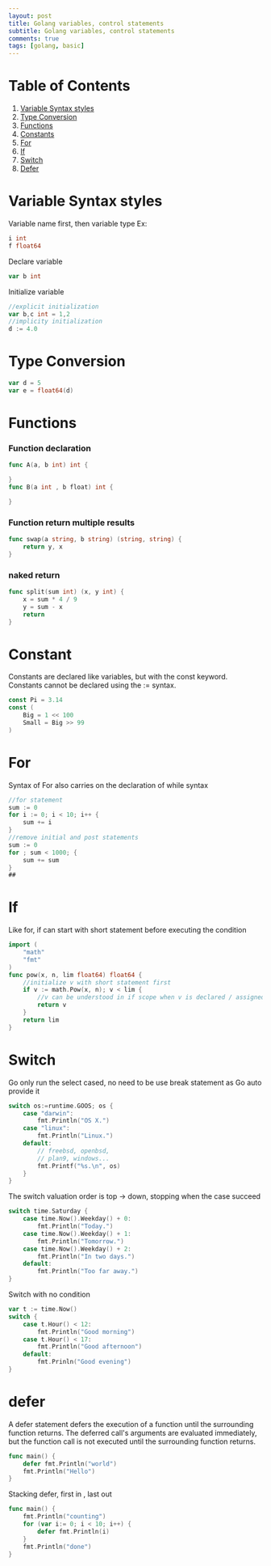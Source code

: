 ```yaml
---
layout: post
title: Golang variables, control statements
subtitle: Golang variables, control statements
comments: true
tags: [golang, basic]
---
```

# Table of Contents
1. [Variable Syntax styles](#variable-syntax-styles)
2. [Type Conversion](#type-conversion)
3. [Functions](#functions)
4. [Constants](#constant)
5. [For](#for)
6. [If](#if)
7. [Switch](#switch)
8. [Defer](#defer)

# Variable Syntax styles
Variable name first, then variable type
Ex: 

```go
i int
f float64
```
Declare variable
```go
var b int
```
Initialize variable
```go
//explicit initialization
var b,c int = 1,2
//implicity initialization
d := 4.0
```

# Type Conversion
```go
var d = 5
var e = float64(d)
```
# Functions
### Function declaration
```go
func A(a, b int) int {

}
func B(a int , b float) int {

}
```
### Function return multiple results
```go
func swap(a string, b string) (string, string) {
    return y, x
}
```
### naked return
```go
func split(sum int) (x, y int) {
    x = sum * 4 / 9
	y = sum - x
	return
}
```
# Constant
Constants are declared like variables, but with the const keyword.
Constants cannot be declared using the := syntax.
```go
const Pi = 3.14
const (
    Big = 1 << 100
    Small = Big >> 99
)
```

# For
Syntax of For also carries on the declaration of while syntax
```go
//for statement
sum := 0
for i := 0; i < 10; i++ {
	sum += i
}
//remove initial and post statements
sum := 0
for ; sum < 1000; {
    sum += sum
}
##
```
# If
Like for, if can start with short statement before executing the condition
```go
import (
    "math"
    "fmt"
)
func pow(x, n, lim float64) float64 {
    //initialize v with short statement first
	if v := math.Pow(x, n); v < lim {
        //v can be understood in if scope when v is declared / assigned before executing the conditon
		return v
	}
	return lim
}
``` 
# Switch
Go only run the select cased, no need to be use break statement as Go auto provide it
```go
switch os:=runtime.GOOS; os {
    case "darwin":
		fmt.Println("OS X.")
	case "linux":
		fmt.Println("Linux.")
	default:
		// freebsd, openbsd,
		// plan9, windows...
		fmt.Printf("%s.\n", os)
	}
}
```
The switch valuation order is top -> down, stopping when the case succeed
```go
switch time.Saturday {
	case time.Now().Weekday() + 0:
		fmt.Println("Today.")
	case time.Now().Weekday() + 1:
		fmt.Println("Tomorrow.")
	case time.Now().Weekday() + 2:
		fmt.Println("In two days.")
	default:
		fmt.Println("Too far away.")
}
```
Switch with no condition
```go
var t := time.Now()
switch {
    case t.Hour() < 12:
        fmt.Println("Good morning")
    case t.Hour() < 17:
        fmt.Println("Good afternoon")
    default:
        fmt.Prinln("Good evening")
}

```
# defer
A defer statement defers the execution of a function until the surrounding function returns.
The deferred call's arguments are evaluated immediately, but the function call is not executed until the surrounding function returns.

```go
func main() {
    defer fmt.Println("world")
    fmt.Println("Hello")
}
```
Stacking defer, first in , last out
```go
func main() {
    fmt.Println("counting")
    for (var i:= 0; i < 10; i++) {
        defer fmt.Println(i)
    }
    fmt.Println("done")
}
```








